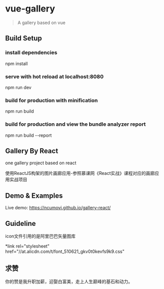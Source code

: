 # vue-gallery

> A gallery based on vue

## Build Setup

### install dependencies
npm install

###  serve with hot reload at localhost:8080
npm run dev

###  build for production with minification
npm run build

###  build for production and view the bundle analyzer report
npm run build --report

## Gallery By React

one gallery project based on react

使用ReactJS构架的图片画廊应用-参照慕课网《React实战》课程对应的画廊应用实战项目

## Demo & Examples

Live demo: https://ncumovi.github.io/gallery-react/


## Guideline

icon文件引用的是阿里巴巴矢量图库 

*link rel="stylesheet" href="//at.alicdn.com/t/font_510621_gkv0t0kevfs9k9.css"


## 求赞

你的赞是我升职加薪，迎娶白富美，走上人生巅峰的基石和动力。
